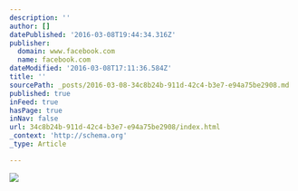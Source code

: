 ```yaml
---
description: ''
author: []
datePublished: '2016-03-08T19:44:34.316Z'
publisher:
  domain: www.facebook.com
  name: facebook.com
dateModified: '2016-03-08T17:11:36.584Z'
title: ''
sourcePath: _posts/2016-03-08-34c8b24b-911d-42c4-b3e7-e94a75be2908.md
published: true
inFeed: true
hasPage: true
inNav: false
url: 34c8b24b-911d-42c4-b3e7-e94a75be2908/index.html
_context: 'http://schema.org'
_type: Article

---
```

![](https://scontent-lax3-1.xx.fbcdn.net/hphotos-xta1/v/t1.0-9/12688099_10153465324346325_7669350628150767676_n.jpg?oh=ada99a3ffb24135068c11ddcbd56f50f&oe=5757BB22)